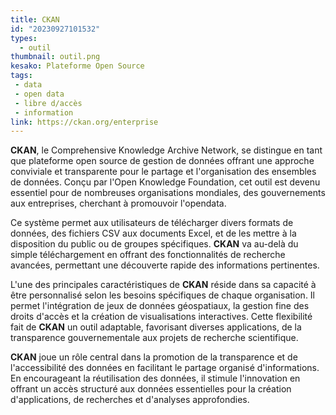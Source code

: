 ```yaml
---
title: CKAN
id: "20230927101532"
types:
  - outil
thumbnail: outil.png
kesako: Plateforme Open Source
tags:
 - data
 - open data
 - libre d/accès
 - information
link: https://ckan.org/enterprise
---
```


**CKAN**, le Comprehensive Knowledge Archive Network, se distingue en tant que plateforme open source de gestion de données offrant une approche conviviale et transparente pour le partage et l'organisation des ensembles de données. Conçu par l'Open Knowledge Foundation, cet outil est devenu essentiel pour de nombreuses organisations mondiales, des gouvernements aux entreprises, cherchant à promouvoir l'opendata.

Ce système permet aux utilisateurs de télécharger divers formats de données, des fichiers CSV aux documents Excel, et de les mettre à la disposition du public ou de groupes spécifiques. **CKAN** va au-delà du simple téléchargement en offrant des fonctionnalités de recherche avancées, permettant une découverte rapide des informations pertinentes.

L'une des principales caractéristiques de **CKAN** réside dans sa capacité à être personnalisé selon les besoins spécifiques de chaque organisation. Il permet l'intégration de jeux de données géospatiaux, la gestion fine des droits d'accès et la création de visualisations interactives. Cette flexibilité fait de **CKAN** un outil adaptable, favorisant diverses applications, de la transparence gouvernementale aux projets de recherche scientifique.

**CKAN** joue un rôle central dans la promotion de la transparence et de l'accessibilité des données en facilitant le partage organisé d'informations. En encourageant la réutilisation des données, il stimule l'innovation en offrant un accès structuré aux données essentielles pour la création d'applications, de recherches et d'analyses approfondies.